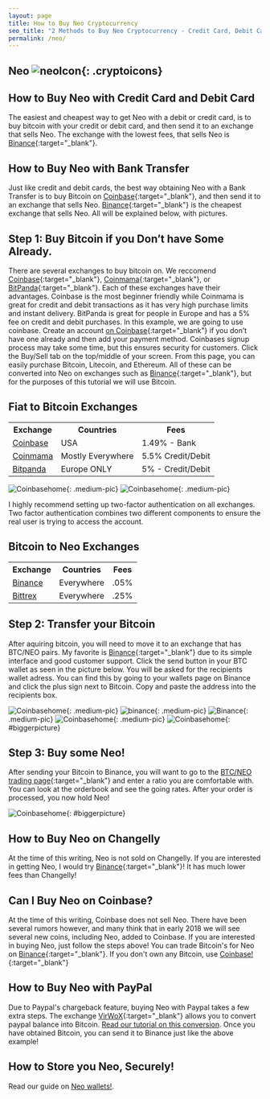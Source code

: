 ```yaml
---
layout: page
title: How to Buy Neo Cryptocurrency
seo_title: "2 Methods to Buy Neo Cryptocurrency - Credit Card, Debit Card and Bank"
permalink: /neo/
---
```


## Neo ![neoIcon](/img/Neo.jpg){: .cryptoicons}

## How to Buy Neo with Credit Card and Debit Card

The easiest and cheapest way to get Neo with a debit or credit card, is to buy bitcoin with your credit or debit card, and then send it to an exchange that sells Neo. The exchange with the lowest fees, that sells Neo is [Binance](https://www.binance.com/?ref=18991911){:target="_blank"}.

## How to Buy Neo with Bank Transfer

Just like credit and debit cards, the best way obtaining Neo with a Bank Transfer is to buy Bitcoin on [Coinbase](https://www.coinbase.com/join/53bc38a3b11f6623df000004){:target="_blank"}, and then send it to an exchange that sells Neo. [Binance](https://www.binance.com/?ref=18991911){:target="_blank"} is the cheapest exchange that sells Neo. All will be explained below, with pictures.

## Step 1: Buy Bitcoin if you Don’t have Some Already.

There are several exchanges to buy bitcoin on. We reccomend [Coinbase](https://www.coinbase.com/join/53bc38a3b11f6623df000004){:target="_blank"}, [Coinmama](https://www.coinmama.com/?ref=buyaltcoinsworldwideio){:target="_blank"}, or [BitPanda](https://www.bitpanda.com/?ref=7989064235904733469){:target="_blank"}. Each of these exchanges have their advantages. Coinbase is the most beginner friendly while Coinmama is great for credit and debit transactions as it has very high purchase limits and instant delivery.  BitPanda is great for people in Europe and has a 5% fee on credit and debit purchases. In this example, we are going to use coinbase. Create an account [on Coinbase](https://www.coinbase.com/join/53bc38a3b11f6623df000004){:target="_blank"} if you don’t have one already and then add your payment method.  Coinbases signup process may take some time, but this ensures security for customers. Click the Buy/Sell tab on the top/middle of your screen. From this page, you can easily purchase Bitcoin, Litecoin, and Ethereum. All of these can be converted into Neo on exchanges such as [Binance](https://www.binance.com/?ref=18991911){:target="_blank"}, but for the purposes of this tutorial we will use Bitcoin.


## Fiat to Bitcoin Exchanges 
<table class="basic-table" align="center">
 <tr>
  <th>Exchange</th>
  <th>Countries</th>
  <th>Fees</th>
 </tr>

 <tr>
  <td><a href="https://www.coinbase.com/join/53bc38a3b11f6623df000004"> Coinbase</a></td>
  <td>USA</td>
  <td>1.49% - Bank </td>
 </tr>

 <tr>
  <td><a href="https://www.coinmama.com/?ref=buyaltcoinsworldwideio">Coinmama</a></td>
  <td>Mostly Everywhere</td>
  <td>5.5% Credit/Debit</td>
 </tr>
 <tr>
  <td><a href="https://www.bitpanda.com/?ref=7989064235904733469">Bitpanda</a></td>
  <td>Europe ONLY</td>
  <td>5% - Credit/Debit </td>
 </tr>
 
</table>

![Coinbasehome](/img/Coinbase3.png){: .medium-pic}
![Coinbasehome](/img/Coinbase2.png){: .medium-pic}


I highly recommend setting up two-factor authentication on all exchanges. Two factor authentication combines two different components to ensure the real user is trying to access the account. 

## Bitcoin to Neo Exchanges 
<table class="basic-table" align="center">
 <tr>
  <th>Exchange</th>
  <th>Countries</th>
  <th>Fees</th>
 </tr>

 <tr>
  <td><a href="https://www.binance.com/?ref=18991911"> Binance</a></td>
  <td>Everywhere</td>
  <td>.05% </td>
 </tr>

 <tr>
  <td><a href="https://bittrex.com/">Bittrex</a></td>
  <td>Everywhere</td>
  <td>.25%</td>
 </tr>
 
</table>

## Step 2: Transfer your Bitcoin

After aquiring bitcoin, you will need to move it to an exchange that has BTC/NEO pairs. My favorite is [Binance](https://www.binance.com/?ref=18991911){:target="_blank"} due to its simple interface and good customer support. Click the send button in your BTC wallet as seen in the picture below. You will be asked for the recipients wallet adress. You can find this by going to your wallets page on Binance and click the plus sign next to Bitcoin. Copy and paste the address into the recipients box.

![Coinbasehome](/img/Send1.png){: .medium-pic}
![binance](/img/binancedeposit.png){: .medium-pic}
![Binance](/img/binancedeposit2.png){: .medium-pic}
![Coinbasehome](/img/Send2.png){: .medium-pic} 
![Coinbasehome](/img/Send3.png){: #biggerpicture}


## Step 3: Buy some Neo!

After sending your Bitcoin to Binance, you will want to go to the [BTC/NEO trading page](https://www.binance.com/trade.html?symbol=NEO_BTC){:target="_blank"} and enter a ratio you are comfortable with. You can look at the orderbook and see the going rates. After your order is processed, you now hold Neo! 

![Coinbasehome](/img/neoex.png){: #biggerpicture}

## How to Buy Neo on Changelly

At the time of this writing, Neo is not sold on Changelly. If you are interested in getting Neo, I would try [Binance](https://launchpad.binance.com/register.html?ref=11566317){:target="_blank"}! It has much lower fees than Changelly! 



## Can I Buy Neo on Coinbase?

At the time of this writing, Coinbase does not sell Neo. There have been several rumors however, and many think that in early 2018 we will see several new coins, including Neo, added to Coinbase. If you are interested in buying Neo, just follow the steps above! You can trade Bitcoin's for Neo on [Binance](https://www.binance.com/?ref=18991911){:target="_blank"}. If you don't own any Bitcoin, use [Coinbase!](https://www.coinbase.com/join/53bc38a3b11f6623df000004){:target="_blank"}

## How to Buy Neo with PayPal

Due to Paypal's chargeback feature, buying Neo with Paypal takes a few extra steps. The exchange [VirWoX](https://www.virwox.com?r=22aa25){:target="_blank"} allows you to convert paypal balance into Bitcoin. [Read our tutorial on this conversion](/buy-bitcoin/paypal/). Once you have obtained Bitcoin, you can send it to Binance just like the above example!

## How to Store you Neo, Securely!

Read our guide on [Neo wallets!](/wallets/neo/).
